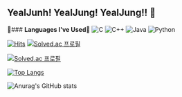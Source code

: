 ## YealJunh! YealJung! YealJung!! 👋

:pencil:### **Languages I've Used**:pencil:
![C](https://img.shields.io/badge/c-%2300599C.svg?style=for-the-badge&logo=c&logoColor=white)
![C++](https://img.shields.io/badge/c++-%2300599C.svg?style=for-the-badge&logo=c%2B%2B&logoColor=white)
![Java](https://img.shields.io/badge/java-%23ED8B00.svg?style=for-the-badge&logo=java&logoColor=white)
![Python](https://img.shields.io/badge/python-3670A0?style=for-the-badge&logo=python&logoColor=ffdd54)


[![Hits](https://hits.seeyoufarm.com/api/count/incr/badge.svg?url=https%3A%2F%2Fgithub.com%2FJinHoChoi0104&count_bg=%23D7E5EB&title_bg=%232F46BE&icon=&icon_color=%23CCCBCB&title=hits&edge_flat=false)](https://hits.seeyoufarm.com)
[![Solved.ac
프로필](http://mazassumnida.wtf/api/mini/generate_badge?boj=bearsff)](https://solved.ac/bearsff)



[![Solved.ac
프로필](http://mazassumnida.wtf/api/v2/generate_badge?boj=bearsff)](https://solved.ac/bearsff)


[![Top Langs](https://github-readme-stats.vercel.app/api/top-langs/?username=JinHoChoi0104&layout=compact)](https://github.com/anuraghazra/github-readme-stats)

![Anurag's GitHub stats](https://github-readme-stats.vercel.app/api?username=JinHoChoi0104&show_icons=true&theme=tokyonight)

<!--
**JinHoChoi0104/JinHoChoi0104** is a ✨ _special_ ✨ repository because its `README.md` (this file) appears on your GitHub profile.

Here are some ideas to get you started:

- 🔭 I’m currently working on ...
- 🌱 I’m currently learning ...
- 👯 I’m looking to collaborate on ...
- 🤔 I’m looking for help with ...
- 💬 Ask me about ...
- 📫 How to reach me: ...
- 😄 Pronouns: ...
- ⚡ Fun fact: ...
-->

